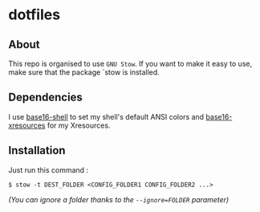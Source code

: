 # dotfiles

## About
This repo is organised to use `GNU Stow`. If you want to make it easy
to use, make sure that the package `stow is installed.

## Dependencies
I use [base16-shell](https://github.com/chriskempson/base16-shell) to
set my shell's default ANSI colors and [base16-xresources](https://github.com/binaryplease/base16-xresources)
for my Xresources.

## Installation
Just run this command :

```shell
$ stow -t DEST_FOLDER <CONFIG_FOLDER1 CONFIG_FOLDER2 ...>
```

*(You can ignore a folder thanks to the `--ignore=FOLDER` parameter)*
